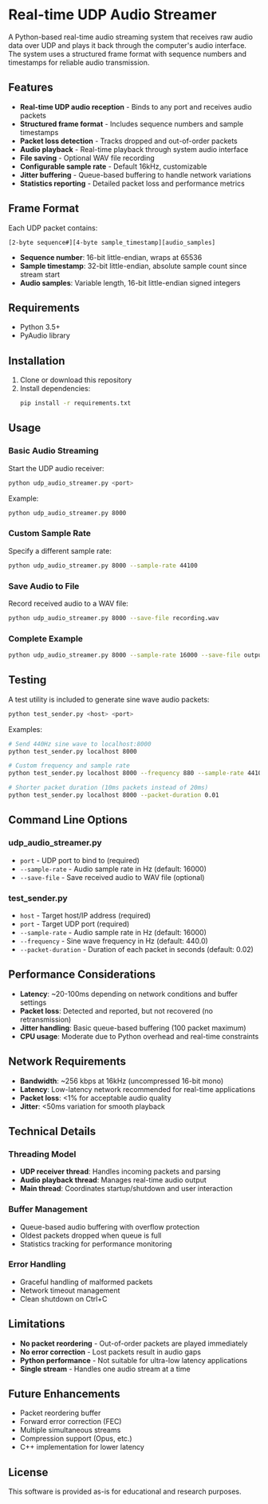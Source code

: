 # Real-time UDP Audio Streamer

A Python-based real-time audio streaming system that receives raw audio data over UDP and plays it back through the computer's audio interface. The system uses a structured frame format with sequence numbers and timestamps for reliable audio transmission.

## Features

- **Real-time UDP audio reception** - Binds to any port and receives audio packets
- **Structured frame format** - Includes sequence numbers and sample timestamps
- **Packet loss detection** - Tracks dropped and out-of-order packets
- **Audio playback** - Real-time playback through system audio interface
- **File saving** - Optional WAV file recording
- **Configurable sample rate** - Default 16kHz, customizable
- **Jitter buffering** - Queue-based buffering to handle network variations
- **Statistics reporting** - Detailed packet loss and performance metrics

## Frame Format

Each UDP packet contains:
```
[2-byte sequence#][4-byte sample_timestamp][audio_samples]
```

- **Sequence number**: 16-bit little-endian, wraps at 65536
- **Sample timestamp**: 32-bit little-endian, absolute sample count since stream start  
- **Audio samples**: Variable length, 16-bit little-endian signed integers

## Requirements

- Python 3.5+
- PyAudio library

## Installation

1. Clone or download this repository
2. Install dependencies:
   ```bash
   pip install -r requirements.txt
   ```

## Usage

### Basic Audio Streaming

Start the UDP audio receiver:
```bash
python udp_audio_streamer.py <port>
```

Example:
```bash
python udp_audio_streamer.py 8000
```

### Custom Sample Rate

Specify a different sample rate:
```bash
python udp_audio_streamer.py 8000 --sample-rate 44100
```

### Save Audio to File

Record received audio to a WAV file:
```bash
python udp_audio_streamer.py 8000 --save-file recording.wav
```

### Complete Example

```bash
python udp_audio_streamer.py 8000 --sample-rate 16000 --save-file output.wav
```

## Testing

A test utility is included to generate sine wave audio packets:

```bash
python test_sender.py <host> <port>
```

Examples:
```bash
# Send 440Hz sine wave to localhost:8000
python test_sender.py localhost 8000

# Custom frequency and sample rate
python test_sender.py localhost 8000 --frequency 880 --sample-rate 44100

# Shorter packet duration (10ms packets instead of 20ms)
python test_sender.py localhost 8000 --packet-duration 0.01
```

## Command Line Options

### udp_audio_streamer.py
- `port` - UDP port to bind to (required)
- `--sample-rate` - Audio sample rate in Hz (default: 16000)
- `--save-file` - Save received audio to WAV file (optional)

### test_sender.py
- `host` - Target host/IP address (required)
- `port` - Target UDP port (required)
- `--sample-rate` - Audio sample rate in Hz (default: 16000)
- `--frequency` - Sine wave frequency in Hz (default: 440.0)
- `--packet-duration` - Duration of each packet in seconds (default: 0.02)

## Performance Considerations

- **Latency**: ~20-100ms depending on network conditions and buffer settings
- **Packet loss**: Detected and reported, but not recovered (no retransmission)
- **Jitter handling**: Basic queue-based buffering (100 packet maximum)
- **CPU usage**: Moderate due to Python overhead and real-time constraints

## Network Requirements

- **Bandwidth**: ~256 kbps at 16kHz (uncompressed 16-bit mono)
- **Latency**: Low-latency network recommended for real-time applications
- **Packet loss**: <1% for acceptable audio quality
- **Jitter**: <50ms variation for smooth playback

## Technical Details

### Threading Model
- **UDP receiver thread**: Handles incoming packets and parsing
- **Audio playback thread**: Manages real-time audio output
- **Main thread**: Coordinates startup/shutdown and user interaction

### Buffer Management
- Queue-based audio buffering with overflow protection
- Oldest packets dropped when queue is full
- Statistics tracking for performance monitoring

### Error Handling
- Graceful handling of malformed packets
- Network timeout management
- Clean shutdown on Ctrl+C

## Limitations

- **No packet reordering** - Out-of-order packets are played immediately
- **No error correction** - Lost packets result in audio gaps
- **Python performance** - Not suitable for ultra-low latency applications
- **Single stream** - Handles one audio stream at a time

## Future Enhancements

- Packet reordering buffer
- Forward error correction (FEC)
- Multiple simultaneous streams
- Compression support (Opus, etc.)
- C++ implementation for lower latency

## License

This software is provided as-is for educational and research purposes.